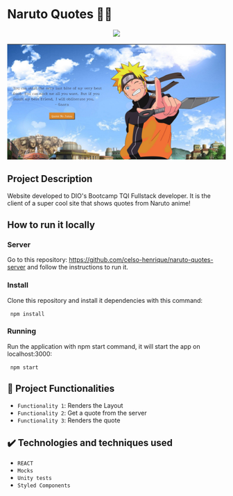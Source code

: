 # Naruto Quotes 👍🏻

<p align="center">
<img src="https://img.shields.io/badge/STATUS-COMPLETED-success"/>
</p>

![Site screenshot with naruto, Konoha background, a quote, and a button](quotes-img.jpg)

## Project Description

Website developed to DIO's Bootcamp TQI Fullstack developer. It is the client of a super cool site that shows quotes from Naruto anime!

## How to run it locally

### Server

Go to this repository: https://github.com/celso-henrique/naruto-quotes-server and follow the instructions to run it.

### Install

Clone this repository and install it dependencies with this command:

```
 npm install
```

### Running

Run the application with npm start command, it will start the app on localhost:3000:

```
 npm start
```

## :hammer: Project Functionalities

- `Functionality 1`: Renders the Layout
- `Functionality 2`: Get a quote from the server
- `Functionality 3`: Renders the quote

## ✔️ Technologies and techniques used

- `REACT`
- `Mocks`
- `Unity tests`
- `Styled Components`
